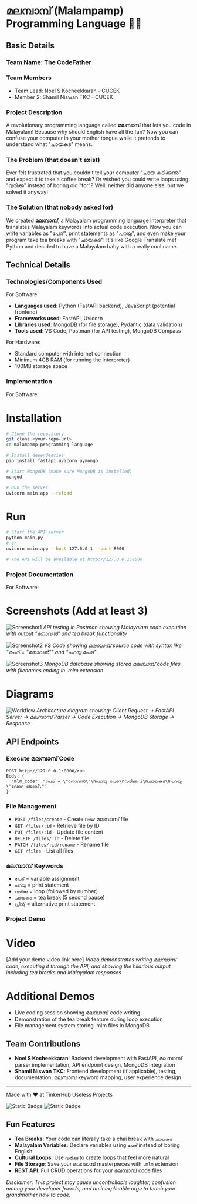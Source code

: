 # മലമ്പാമ്പ് (Malampamp) Programming Language 🐍🎯

## Basic Details

### Team Name: The CodeFather

### Team Members

- Team Lead: Noel S Kocheekkaran - CUCEK
- Member 2: Shamil Niswan TKC - CUCEK

### Project Description

A revolutionary programming language called **മലമ്പാമ്പ്** that lets you code in Malayalam! Because why should English have all the fun? Now you can confuse your computer in your mother tongue while it pretends to understand what "ചായകട" means.

### The Problem (that doesn't exist)

Ever felt frustrated that you couldn't tell your computer "ചായ കുടിക്കുന്നു" and expect it to take a coffee break? Or wished you could write loops using "വരിക്കു" instead of boring old "for"? Well, neither did anyone else, but we solved it anyway!

### The Solution (that nobody asked for)

We created **മലമ്പാമ്പ്**, a Malayalam programming language interpreter that translates Malayalam keywords into actual code execution. Now you can write variables as "പേര്", print statements as "പറയു", and even make your program take tea breaks with "ചായകട"! It's like Google Translate met Python and decided to have a Malayalam baby with a really cool name.

## Technical Details

### Technologies/Components Used

For Software:

- **Languages used**: Python (FastAPI backend), JavaScript (potential frontend)
- **Frameworks used**: FastAPI, Uvicorn
- **Libraries used**: MongoDB (for file storage), Pydantic (data validation)
- **Tools used**: VS Code, Postman (for API testing), MongoDB Compass

For Hardware:

- Standard computer with internet connection
- Minimum 4GB RAM (for running the interpreter)
- 100MB storage space

### Implementation

For Software:

# Installation

```bash
# Clone the repository
git clone <your-repo-url>
cd malampamp-programming-language

# Install dependencies
pip install fastapi uvicorn pymongo

# Start MongoDB (make sure MongoDB is installed)
mongod

# Run the server
uvicorn main:app --reload
```

# Run

```bash
# Start the API server
python main.py
# or
uvicorn main:app --host 127.0.0.1 --port 8000

# The API will be available at http://127.0.0.1:8000
```

### Project Documentation

For Software:

# Screenshots (Add at least 3)

![Screenshot1](add-your-api-testing-screenshot)
_API testing in Postman showing Malayalam code execution with output "നോവൽ" and tea break functionality_

![Screenshot2](add-your-code-editor-screenshot)
_VS Code showing മലമ്പാമ്പ് source code with syntax like "പേര് = \"നോവൽ\"" and "പറയു പേര്"_

![Screenshot3](add-your-mongodb-screenshot)
_MongoDB database showing stored മലമ്പാമ്പ് code files with filenames ending in .mlm extension_

# Diagrams

![Workflow](add-your-architecture-diagram)
_Architecture diagram showing: Client Request → FastAPI Server → മലമ്പാമ്പ് Parser → Code Execution → MongoDB Storage → Response_

## API Endpoints

### Execute മലമ്പാമ്പ് Code

```
POST http://127.0.0.1:8000/run
Body: {
  "mlm_code": "പേര് = \"നോവൽ\"\nപറയു പേര്\nവരിക്കു 2\nചായകട\nപറയു \"വേറെ ജോലി\""
}
```

### File Management

- `POST /files/create` - Create new മലമ്പാമ്പ് file
- `GET /files/:id` - Retrieve file by ID
- `PUT /files/:id` - Update file content
- `DELETE /files/:id` - Delete file
- `PATCH /files/:id/rename` - Rename file
- `GET /files` - List all files

### മലമ്പാമ്പ് Keywords

- `പേര്` = variable assignment
- `പറയു` = print statement
- `വരിക്കു` = loop (followed by number)
- `ചായകട` = tea break (5 second pause)
- `പ്രിന്റ്` = alternative print statement

### Project Demo

# Video

[Add your demo video link here]
_Video demonstrates writing മലമ്പാമ്പ് code, executing it through the API, and showing the hilarious output including tea breaks and Malayalam responses_

# Additional Demos

- Live coding session showing മലമ്പാമ്പ് code writing
- Demonstration of the tea break feature during loop execution
- File management system storing .mlm files in MongoDB

## Team Contributions

- **Noel S Kocheekkaran**: Backend development with FastAPI, മലമ്പാമ്പ് parser implementation, API endpoint design, MongoDB integration
- **Shamil Niswan TKC**: Frontend development (if applicable), testing, documentation, മലമ്പാമ്പ് keyword mapping, user experience design

---

Made with ❤️ at TinkerHub Useless Projects

![Static Badge](https://img.shields.io/badge/TinkerHub-24?color=%23000000&link=https%3A%2F%2Fwww.tinkerhub.org%2F)
![Static Badge](https://img.shields.io/badge/UselessProjects--25-25?link=https%3A%2F%2Fwww.tinkerhub.org%2Fevents%2FQ2Q1TQKX6Q%2FUseless%2520Projects)

## Fun Features

- **Tea Breaks**: Your code can literally take a chai break with `ചായകട`
- **Malayalam Variables**: Declare variables using `പേര്` instead of boring English
- **Cultural Loops**: Use `വരിക്കു` to create loops that feel more natural
- **File Storage**: Save your മലമ്പാമ്പ് masterpieces with `.mlm` extension
- **REST API**: Full CRUD operations for your മലമ്പാമ്പ് code files

_Disclaimer: This project may cause uncontrollable laughter, confusion among your developer friends, and an inexplicable urge to teach your grandmother how to code._
